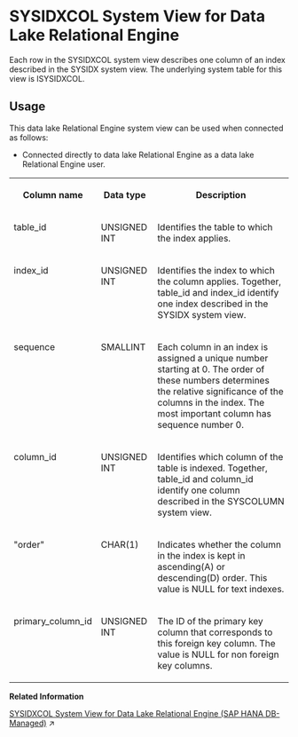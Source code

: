 <!-- loio3be8e1416c5f1014aa0185d6ff33803a -->

# SYSIDXCOL System View for Data Lake Relational Engine

Each row in the SYSIDXCOL system view describes one column of an index described in the SYSIDX system view. The underlying system table for this view is ISYSIDXCOL.



<a name="loio3be8e1416c5f1014aa0185d6ff33803a__section_ijq_wv3_g4b"/>

## Usage

This data lake Relational Engine system view can be used when connected as follows:

-   Connected directly to data lake Relational Engine as a data lake Relational Engine user.




<table>
<tr>
<th valign="top">

Column name

</th>
<th valign="top">

Data type

</th>
<th valign="top">

Description

</th>
</tr>
<tr>
<td valign="top">

table\_id

</td>
<td valign="top">

UNSIGNED INT

</td>
<td valign="top">

Identifies the table to which the index applies.

</td>
</tr>
<tr>
<td valign="top">

index\_id

</td>
<td valign="top">

UNSIGNED INT

</td>
<td valign="top">

Identifies the index to which the column applies. Together, table\_id and index\_id identify one index described in the SYSIDX system view.

</td>
</tr>
<tr>
<td valign="top">

sequence

</td>
<td valign="top">

SMALLINT

</td>
<td valign="top">

Each column in an index is assigned a unique number starting at 0. The order of these numbers determines the relative significance of the columns in the index. The most important column has sequence number 0.

</td>
</tr>
<tr>
<td valign="top">

column\_id

</td>
<td valign="top">

UNSIGNED INT

</td>
<td valign="top">

Identifies which column of the table is indexed. Together, table\_id and column\_id identify one column described in the SYSCOLUMN system view.

</td>
</tr>
<tr>
<td valign="top">

"order"

</td>
<td valign="top">

CHAR\(1\)

</td>
<td valign="top">

Indicates whether the column in the index is kept in ascending\(A\) or descending\(D\) order. This value is NULL for text indexes.

</td>
</tr>
<tr>
<td valign="top">

primary\_column\_id

</td>
<td valign="top">

UNSIGNED INT

</td>
<td valign="top">

The ID of the primary key column that corresponds to this foreign key column. The value is NULL for non foreign key columns.

</td>
</tr>
</table>

**Related Information**  


[SYSIDXCOL System View for Data Lake Relational Engine (SAP HANA DB-Managed)](https://help.sap.com/viewer/a898e08b84f21015969fa437e89860c8/2024_3_QRC/en-US/c788126885234b62a755b24da7d314e9.html "Each row in the SYSIDXCOL system view describes one column of an index described in the SYSIDX system view. The underlying system table for this view is ISYSIDXCOL.") :arrow_upper_right:

